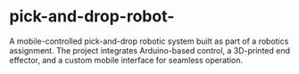 # pick-and-drop-robot-
A mobile-controlled pick-and-drop robotic system built as part of a robotics assignment. The project integrates Arduino-based control, a 3D-printed end effector, and a custom mobile interface for seamless operation.
